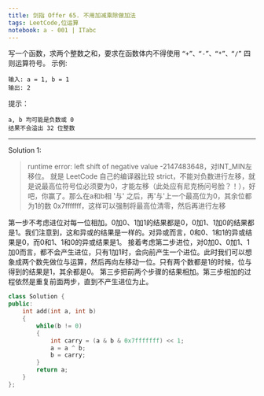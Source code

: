 ```yaml
---
title: 剑指 Offer 65. 不用加减乘除做加法
tags: LeetCode,位运算
notebook: a - 001 | ITabc
---
```

写一个函数，求两个整数之和，要求在函数体内不得使用 `“+”、“-”、“*”、“/”` 四则运算符号。
示例:
```
输入: a = 1, b = 1
输出: 2
```

提示：
```
a, b 均可能是负数或 0
结果不会溢出 32 位整数
```

---
Solution 1:
>runtime error: left shift of negative value -2147483648，对INT_MIN左移位。
就是 LeetCode 自己的编译器比较 strict，不能对负数进行左移，就是说最高位符号位必须要为0，才能左移（此处应有尼克杨问号脸？！），好吧，你赢了。那么在a和b相 '与' 之后，再'与'上一个最高位为0，其余位都为1的数 0x7fffffff，这样可以强制将最高位清零，然后再进行左移

第一步不考虑进位对每一位相加。0加0、1加1的结果都是0，0加1、1加0的结果都是1。我们注意到，这和异或的结果是一样的。对异或而言，0和0、1和1的异或结果是0，而0和1、1和0的异或结果是1。
接着考虑第二步进位，对0加0、0加1、1加0而言，都不会产生进位，只有1加1时，会向前产生一个进位。此时我们可以想象成两个数先做位与运算，然后再向左移动一位。只有两个数都是1的时候，位与得到的结果是1，其余都是0。
第三步把前两个步骤的结果相加。第三步相加的过程依然是重复前面两步，直到不产生进位为止。

```cpp
class Solution {
public:
    int add(int a, int b) 
    {
        while(b != 0)
        {
            int carry = (a & b & 0x7fffffff) << 1;
            a = a ^ b;
            b = carry;
        }
        return a;
    }
};
```